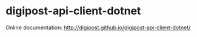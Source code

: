 # digipost-api-client-dotnet
Online documentation:
http://digipost.github.io/digipost-api-client-dotnet/
